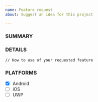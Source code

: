 ```yaml
---
name: Feature request
about: Suggest an idea for this project

---
```


### SUMMARY

<!-- write summary of your feature request or suggestion -->

### DETAILS

<!-- write details/usecases with text, codes and images -->

```
// How to use of your requested feature
```

### PLATFORMS

<!-- which platform do you want? -->

- [x] Android
- [ ] iOS
- [ ] UWP
